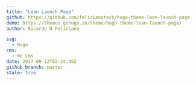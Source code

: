 ```yaml
---
title: "Lean Launch Page"
github: https://github.com/felicianotech/hugo-theme-lean-launch-page
demo: https://themes.gohugo.io/theme/hugo-theme-lean-launch-page/
author: Ricardo N Feliciano

ssg:
  - Hugo
cms:
  - No Cms
date: 2017-09-12T02:24:39Z
github_branch: master
stale: true
---
```

